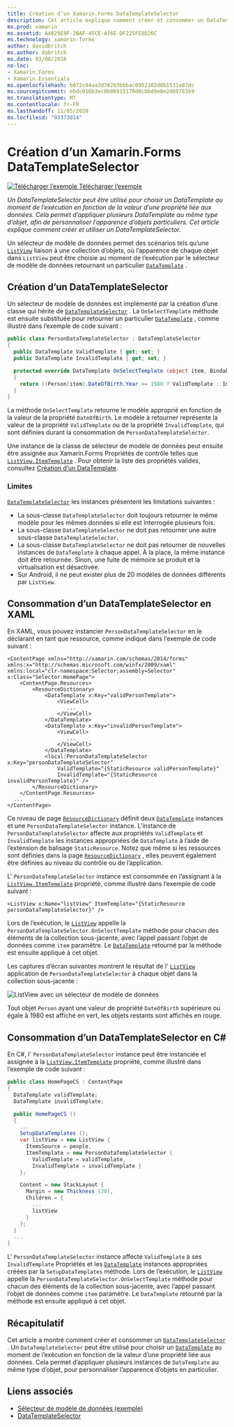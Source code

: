 ```yaml
---
title: Création d’un Xamarin.Forms DataTemplateSelector
description: Cet article explique comment créer et consommer un DataTemplateSelector, qui permet de choisir un DataTemplate au moment de l’exécution, en fonction de la valeur d’une propriété liée aux données.
ms.prod: xamarin
ms.assetid: A4629E8F-2BAF-45CE-A76E-DF225FE8D26C
ms.technology: xamarin-forms
author: davidbritch
ms.author: dabritch
ms.date: 03/08/2016
no-loc:
- Xamarin.Forms
- Xamarin.Essentials
ms.openlocfilehash: b072c04aa3d782b3bbbac0952102d0b1531e87dc
ms.sourcegitcommit: ebdc016b3ec0b06915170d0cbbd9e0e2469763b9
ms.translationtype: MT
ms.contentlocale: fr-FR
ms.lasthandoff: 11/05/2020
ms.locfileid: "93373014"
---
```

# <a name="creating-a-no-locxamarinforms-datatemplateselector"></a>Création d’un Xamarin.Forms DataTemplateSelector

[![Télécharger l’exemple](~/media/shared/download.png) Télécharger l’exemple](/samples/xamarin/xamarin-forms-samples/templates-datatemplateselector)

_Un DataTemplateSelector peut être utilisé pour choisir un DataTemplate au moment de l’exécution en fonction de la valeur d’une propriété liée aux données. Cela permet d’appliquer plusieurs DataTemplate au même type d’objet, afin de personnaliser l’apparence d’objets particuliers. Cet article explique comment créer et utiliser un DataTemplateSelector._

Un sélecteur de modèle de données permet des scénarios tels qu’une [`ListView`](xref:Xamarin.Forms.ListView) liaison à une collection d’objets, où l’apparence de chaque objet dans `ListView` peut être choisie au moment de l’exécution par le sélecteur de modèle de données retournant un particulier [`DataTemplate`](xref:Xamarin.Forms.DataTemplate) .

## <a name="creating-a-datatemplateselector"></a>Création d’un DataTemplateSelector

Un sélecteur de modèle de données est implémenté par la création d’une classe qui hérite de [`DataTemplateSelector`](xref:Xamarin.Forms.DataTemplateSelector) . La `OnSelectTemplate` méthode est ensuite substituée pour retourner un particulier [`DataTemplate`](xref:Xamarin.Forms.DataTemplate) , comme illustré dans l’exemple de code suivant :

```csharp
public class PersonDataTemplateSelector : DataTemplateSelector
{
  public DataTemplate ValidTemplate { get; set; }
  public DataTemplate InvalidTemplate { get; set; }

  protected override DataTemplate OnSelectTemplate (object item, BindableObject container)
  {
    return ((Person)item).DateOfBirth.Year >= 1980 ? ValidTemplate : InvalidTemplate;
  }
}
```

La méthode `OnSelectTemplate` retourne le modèle approprié en fonction de la valeur de la propriété `DateOfBirth`. Le modèle à retourner représente la valeur de la propriété `ValidTemplate` ou de la propriété `InvalidTemplate`, qui sont définies durant la consommation de `PersonDataTemplateSelector`.

Une instance de la classe de sélecteur de modèle de données peut ensuite être assignée aux Xamarin.Forms Propriétés de contrôle telles que [`ListView.ItemTemplate`](xref:Xamarin.Forms.ItemsView`1) . Pour obtenir la liste des propriétés valides, consultez [Création d’un DataTemplate](~/xamarin-forms/app-fundamentals/templates/data-templates/creating.md).

### <a name="limitations"></a>Limites

[`DataTemplateSelector`](xref:Xamarin.Forms.DataTemplateSelector) les instances présentent les limitations suivantes :

- La sous-classe `DataTemplateSelector` doit toujours retourner le même modèle pour les mêmes données si elle est interrogée plusieurs fois.
- La sous-classe `DataTemplateSelector` ne doit pas retourner une autre sous-classe `DataTemplateSelector`.
- La sous-classe `DataTemplateSelector` ne doit pas retourner de nouvelles instances de `DataTemplate` à chaque appel. À la place, la même instance doit être retournée. Sinon, une fuite de mémoire se produit et la virtualisation est désactivée.
- Sur Android, il ne peut exister plus de 20 modèles de données différents par `ListView`.

## <a name="consuming-a-datatemplateselector-in-xaml"></a>Consommation d’un DataTemplateSelector en XAML

En XAML, vous pouvez instancier `PersonDataTemplateSelector` en le déclarant en tant que ressource, comme indiqué dans l’exemple de code suivant :

```xaml
<ContentPage xmlns="http://xamarin.com/schemas/2014/forms" xmlns:x="http://schemas.microsoft.com/winfx/2009/xaml" xmlns:local="clr-namespace:Selector;assembly=Selector" x:Class="Selector.HomePage">
    <ContentPage.Resources>
        <ResourceDictionary>
            <DataTemplate x:Key="validPersonTemplate">
                <ViewCell>
                   ...
                </ViewCell>
            </DataTemplate>
            <DataTemplate x:Key="invalidPersonTemplate">
                <ViewCell>
                   ...
                </ViewCell>
            </DataTemplate>
            <local:PersonDataTemplateSelector x:Key="personDataTemplateSelector"
                ValidTemplate="{StaticResource validPersonTemplate}"
                InvalidTemplate="{StaticResource invalidPersonTemplate}" />
        </ResourceDictionary>
    </ContentPage.Resources>
  ...
</ContentPage>
```

Ce niveau de page [`ResourceDictionary`](xref:Xamarin.Forms.ResourceDictionary) définit deux [`DataTemplate`](xref:Xamarin.Forms.DataTemplate) instances et une `PersonDataTemplateSelector` instance. L’instance de `PersonDataTemplateSelector` affecte aux propriétés `ValidTemplate` et `InvalidTemplate` les instances appropriées de `DataTemplate` à l’aide de l’extension de balisage `StaticResource`. Notez que même si les ressources sont définies dans la page [`ResourceDictionary`](xref:Xamarin.Forms.ResourceDictionary) , elles peuvent également être définies au niveau du contrôle ou de l’application.

L' `PersonDataTemplateSelector` instance est consommée en l’assignant à la [`ListView.ItemTemplate`](xref:Xamarin.Forms.ItemsView`1) propriété, comme illustré dans l’exemple de code suivant :

```xaml
<ListView x:Name="listView" ItemTemplate="{StaticResource personDataTemplateSelector}" />
```

Lors de l’exécution, le [`ListView`](xref:Xamarin.Forms.ListView) appelle la `PersonDataTemplateSelector.OnSelectTemplate` méthode pour chacun des éléments de la collection sous-jacente, avec l’appel passant l’objet de données comme `item` paramètre. Le [`DataTemplate`](xref:Xamarin.Forms.DataTemplate) retourné par la méthode est ensuite appliqué à cet objet.

Les captures d’écran suivantes montrent le résultat de l' [`ListView`](xref:Xamarin.Forms.ListView) application de `PersonDataTemplateSelector` à chaque objet dans la collection sous-jacente :

![ListView avec un sélecteur de modèle de données](selector-images/data-template-selector.png)

Tout objet `Person` ayant une valeur de propriété `DateOfBirth` supérieure ou égale à 1980 est affiché en vert, les objets restants sont affichés en rouge.

## <a name="consuming-a-datatemplateselector-in-cnum"></a>Consommation d’un DataTemplateSelector en C&num;

En C#, l' `PersonDataTemplateSelector` instance peut être instanciée et assignée à la [`ListView.ItemTemplate`](xref:Xamarin.Forms.ItemsView`1) propriété, comme illustré dans l’exemple de code suivant :

```csharp
public class HomePageCS : ContentPage
{
  DataTemplate validTemplate;
  DataTemplate invalidTemplate;

  public HomePageCS ()
  {
    ...
    SetupDataTemplates ();
    var listView = new ListView {
      ItemsSource = people,
      ItemTemplate = new PersonDataTemplateSelector {
        ValidTemplate = validTemplate,
        InvalidTemplate = invalidTemplate }
    };

    Content = new StackLayout {
      Margin = new Thickness (20),
      Children = {
        ...
        listView
      }
    };
  }
  ...  
}
```

L' `PersonDataTemplateSelector` instance affecte `ValidTemplate` à ses `InvalidTemplate` Propriétés et les [`DataTemplate`](xref:Xamarin.Forms.DataTemplate) instances appropriées créées par la `SetupDataTemplates` méthode. Lors de l’exécution, le [`ListView`](xref:Xamarin.Forms.ListView) appelle la `PersonDataTemplateSelector.OnSelectTemplate` méthode pour chacun des éléments de la collection sous-jacente, avec l’appel passant l’objet de données comme `item` paramètre. Le `DataTemplate` retourné par la méthode est ensuite appliqué à cet objet.

## <a name="summary"></a>Récapitulatif

Cet article a montré comment créer et consommer un [`DataTemplateSelector`](xref:Xamarin.Forms.DataTemplateSelector) . Un `DataTemplateSelector` peut être utilisé pour choisir un [`DataTemplate`](xref:Xamarin.Forms.DataTemplate) au moment de l’exécution en fonction de la valeur d’une propriété liée aux données. Cela permet d’appliquer plusieurs instances de `DataTemplate` au même type d’objet, pour personnaliser l’apparence d’objets en particulier.

## <a name="related-links"></a>Liens associés

- [Sélecteur de modèle de données (exemple)](/samples/xamarin/xamarin-forms-samples/templates-datatemplateselector)
- [DataTemplateSelector](xref:Xamarin.Forms.DataTemplateSelector)
